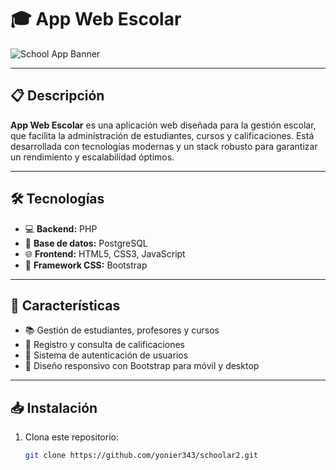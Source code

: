 # 🎓 App Web Escolar

![School App Banner](https://user-images.githubusercontent.com/tu_usuario/tu_repo/banner.png) <!-- Puedes reemplazar con tu imagen -->

---

## 📋 Descripción

**App Web Escolar** es una aplicación web diseñada para la gestión escolar, que facilita la administración de estudiantes, cursos y calificaciones. Está desarrollada con tecnologías modernas y un stack robusto para garantizar un rendimiento y escalabilidad óptimos.

---

## 🛠️ Tecnologías

- 💻 **Backend:** PHP
- 🐘 **Base de datos:** PostgreSQL
- 🌐 **Frontend:** HTML5, CSS3, JavaScript
- 🎨 **Framework CSS:** Bootstrap

---

## 🚀 Características

- 📚 Gestión de estudiantes, profesores y cursos
- 📝 Registro y consulta de calificaciones
- 🔐 Sistema de autenticación de usuarios
- 📱 Diseño responsivo con Bootstrap para móvil y desktop

---

## 📥 Instalación

1. Clona este repositorio:
   ```bash
   git clone https://github.com/yonier343/schoolar2.git
